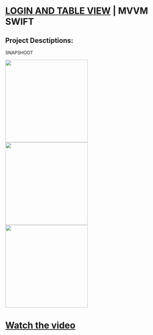 # [LOGIN AND TABLE VIEW](https://www.aks.software/) | MVVM SWIFT

## Project Desctiptions: 

SNAPSHOOT

<img src="https://user-images.githubusercontent.com/42860041/179953249-b1a9f53b-c2ca-44e9-8c90-2db5c4a3358f.PNG" width="260"><img src="https://user-images.githubusercontent.com/42860041/179950581-7c7b5106-cd56-4e77-b1c0-a20d24341a0d.PNG" width="260"><img src="https://user-images.githubusercontent.com/42860041/179950603-1dfa3080-6c60-474e-80d9-4c0b6fc49221.PNG" width="260">

# [Watch the video](https://user-images.githubusercontent.com/42860041/179952002-67847144-c083-4c71-b86c-6872205aa1e6.mp4)


